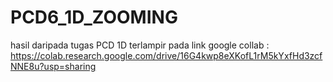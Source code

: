 # PCD6_1D_ZOOMING
hasil daripada tugas PCD 1D terlampir pada link google collab : https://colab.research.google.com/drive/16G4kwp8eXKofL1rM5kYxfHd3zcfNNE8u?usp=sharing
